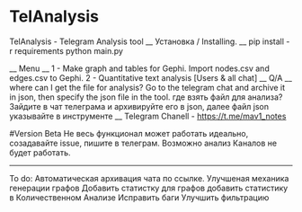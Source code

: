 # TelAnalysis
TelAnalysis - Telegram Analysis tool
__
Установка / Installing.
__
pip install -r requirements
python main.py

__
Menu
__
1 - Make graph and tables for Gephi. Import nodes.csv and edges.csv to Gephi.
2 - Quantitative text analysis [Users & all chat]
__
Q/A
__
where can I get the file for analysis? Go to the telegram chat and archive it in json, then specify the json file in the tool.
где взять файл для анализа? Зайдите в чат телеграма и архивируйте его в json, далее файл json указывайте в инструменте
__
Telegram Chanell - https://t.me/mav1_notes

#Version Beta
Не весь функционал может работать идеально, созадавайте issue, пишите в телеграм.
Возможно анализ Каналов не будет работать.

_______
To do:
Автоматическая архивация чата по ссылке.
Улучшеная механика генерации графов
Добавить статистку для графов
добавить статистику в Количественном Анализе
Исправить баги
Улучшить фильтрацию
